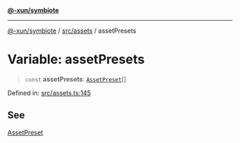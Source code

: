 [**@-xun/symbiote**](../../../README.md)

***

[@-xun/symbiote](../../../README.md) / [src/assets](../README.md) / assetPresets

# Variable: assetPresets

> `const` **assetPresets**: [`AssetPreset`](../enumerations/AssetPreset.md)[]

Defined in: [src/assets.ts:145](https://github.com/Xunnamius/symbiote/blob/03d0f5ec06412a1a9df5554ab91ab42206eb76e6/src/assets.ts#L145)

## See

[AssetPreset](../enumerations/AssetPreset.md)
